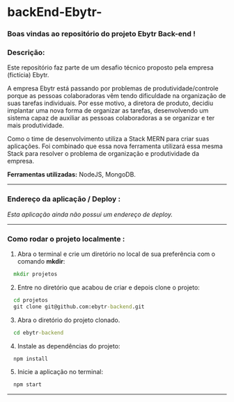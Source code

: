 # backEnd-Ebytr-
### Boas vindas ao repositório do projeto Ebytr Back-end !

### Descrição:

Este repositório faz parte de um desafio técnico proposto pela empresa (fictícia) Ebytr.

A empresa Ebytr está passando por problemas de produtividade/controle porque as pessoas colaboradoras vêm tendo dificuldade na organização de suas tarefas individuais. Por esse motivo, a diretora de produto, decidiu implantar uma nova forma de organizar as tarefas, desenvolvendo um sistema capaz de auxiliar as pessoas colaboradoras a se organizar e ter mais produtividade.

Como o time de desenvolvimento utiliza a Stack MERN para criar suas aplicações. Foi combinado que essa nova ferramenta utilizará essa mesma Stack para resolver o problema de organização e produtividade da empresa.

**Ferramentas utilizadas:** NodeJS, MongoDB.

---

### Endereço da aplicação / Deploy :

*Esta aplicação ainda não possui um endereço de deploy.*

---

### Como rodar o projeto localmente :

1. Abra o terminal e crie um diretório no local de sua preferência com o comando **mkdir**:
```cmd
  mkdir projetos
```

2. Entre no diretório que acabou de criar e depois clone o projeto:
```cmd
  cd projetos
  git clone git@github.com:ebytr-backend.git
```

3. Abra o diretório do projeto clonado.
```cmd
  cd ebytr-backend
```

4. Instale as dependências do projeto:
```cmd
  npm install
```

5. Inicie a aplicação no terminal:
```cmd
  npm start
```

---
